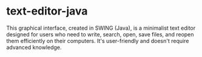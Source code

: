 # text-editor-java
 This graphical interface, created in SWING (Java), is a minimalist text editor designed for users who need to write, search, open, save files, and reopen them efficiently on their computers. It's user-friendly and doesn't require advanced knowledge.
